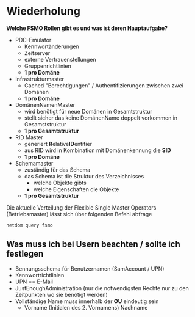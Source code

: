# Wiederholung

**Welche FSMO Rollen gibt es und was ist deren Hauptaufgabe?**

- PDC-Emulator
  - Kennwortänderungen
  - Zeitserver
  - externe Vertrauenstellungen
  - Gruppenrichtlinien
  - **1 pro Domäne**
- Infrastrukturmaster
  - Cached  "Berechtigungen" / Authentifizierungen zwischen zwei Domänen
  - **1 pro Domäne**
- DomänenNamenMaster
  - wird benötigt für neue Domänen in Gesamtstruktur 
  - stellt sicher das keine DomänenName doppelt vorkommen in Gesamststruktur
  - **1 pro Gesamtstruktur**
- RID Master
  - generiert **R**elative**ID**entifier
  - aus RID wird in Kombination mit Domänenkennung die **SID**
  - **1 pro Domäne**
- Schemamaster
  - zuständig für das Schema
  - das Schema ist die Struktur des Verzeichnisses
    - welche Objekte gibts
    - welche Eigenschaften die Objekte
  - **1 pro Gesamtstruktur**

Die aktuelle Verteilung der Flexible Single Master Operators (Betriebsmaster) lässt sich über folgenden Befehl abfrage
```bat
netdom query fsmo
```

## Was muss ich bei Usern beachten / sollte ich festlegen
- Bennungsschema für Benutzernamen (SamAccount / UPN)
- Kennwortrichtlinien
- UPN == E-Mail
- JustEnoughAdministration (nur die notwendigsten Rechte nur zu den Zeitpunkten wo sie benötigt werden)
- Vollständige Name muss innerhalb der **OU** eindeutig sein
  - Vorname (Initialen des 2. Vornamens) Nachname

